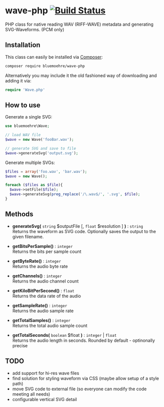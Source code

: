 wave-php  [![Build Status](https://travis-ci.org/bluemoehre/wave-php.svg?branch=master)](https://travis-ci.org/bluemoehre/wave-php)
========

PHP class for native reading WAV (RIFF-WAVE) metadata and generating SVG-Waveforms. (PCM only)

Installation
------------

This class can easily be installed via [Composer](https://getcomposer.org):
```bash
composer require bluemoehre/wave-php
```

Alternatively you may include it the old fashioned way of downloading and adding it via:

```php
require 'Wave.php'
```

How to use
----------

Generate a single SVG:

  ```php
  use bluemoehre\Wave;

  // load WAV file
  $wave = new Wave('fooBar.wav');

  // generate SVG and save to file
  $wave->generateSvg('output.svg');

  ```

Generate multiple SVGs:

  ```php
  $files = array('foo.wav', 'bar.wav');
  $wave = new Wave();

  foreach ($files as $file){
    $wave->setFile($file);
    $wave->generateSvg(preg_replace('/\.wav$/', '.svg', $file);
  }

  ```

Methods
-------

- **generateSvg(** `string` $outputFile [, `float` $resolution ] **)** : `string`  
  Returns the waveform as SVG code. Optionally saves the output to the given filename.

- **getBitsPerSample()** : `integer`  
  Returns the bits per sample count

- **getByteRate()** : `integer`  
  Returns the audio byte rate

- **getChannels()** : `integer`  
  Returns the audio channel count

- **getKiloBitPerSecond()** : `float`  
  Returns the data rate of the audio

- **getSampleRate()** : `integer`  
  Returns the audio sample rate

- **getTotalSamples()** : `integer`  
  Returns the total audio sample count

- **getTotalSeconds(** `boolean` $float **)** : `integer` | `float`  
  Returns the audio length in seconds. Rounded by default - optinonally precise


TODO
--------
- add support for hi-res wave files
- find solution for styling waveform via CSS (maybe allow setup of a style path)
- move SVG code to external file (so everyone can modify the code meeting all needs)
- configurable vertical SVG detail
